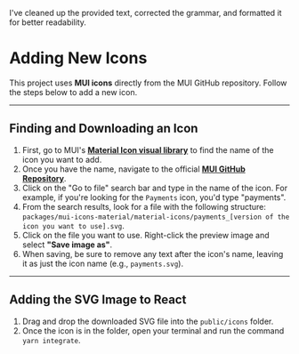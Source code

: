 I've cleaned up the provided text, corrected the grammar, and formatted it for better readability.

# Adding New Icons

This project uses **MUI icons** directly from the MUI GitHub repository. Follow the steps below to add a new icon.

***

## Finding and Downloading an Icon

1.  First, go to MUI's **[Material Icon visual library](https://mui.com/material-ui/material-icons/)** to find the name of the icon you want to add.
2.  Once you have the name, navigate to the official **[MUI GitHub Repository](https://github.com/mui/material-ui)**.
3.  Click on the "Go to file" search bar and type in the name of the icon. For example, if you're looking for the `Payments` icon, you'd type "payments".
4.  From the search results, look for a file with the following structure: `packages/mui-icons-material/material-icons/payments_[version of the icon you want to use].svg`.
5.  Click on the file you want to use. Right-click the preview image and select **"Save image as"**.
6.  When saving, be sure to remove any text after the icon's name, leaving it as just the icon name (e.g., `payments.svg`).

***

## Adding the SVG Image to React

1.  Drag and drop the downloaded SVG file into the `public/icons` folder.
2.  Once the icon is in the folder, open your terminal and run the command `yarn integrate`.